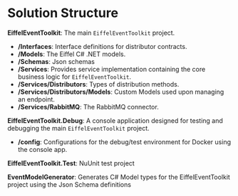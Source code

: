 # Solution Structure

**EiffelEventToolkit**: The main `EiffelEventToolkit` project.
- **/Interfaces**: Interface definitions for distributor contracts.
- **/Models**: The Eiffel C# .NET  models.
- **/Schemas**: Json schemas
- **/Services**: Provides service implementation containing the core business logic for `EiffelEventToolkit`.
- **/Services/Distributors**: Types of distribution methods.
- **/Services/Distributors/Models**: Custom Models used upon managing an endpoint.
- **/Services/RabbitMQ**: The RabbitMQ connector.

**EiffelEventToolkit.Debug**: A console application designed for testing and debugging the main `EiffelEventToolkit` project.
- **/config**: Configurations for the debug/test environment for Docker using the console app.

**EiffelEventToolkit.Test**: NuUnit test project

**EventModelGenerator**: Generates C# Model types for the EiffelEventToolkit project using the Json Schema definitions

